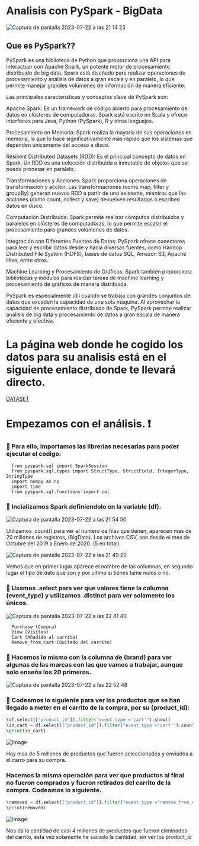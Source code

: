 # Analisis con PySpark - BigData

![Captura de pantalla 2023-07-22 a las 21 14 23](https://github.com/JesusGuardiaRamirez/SYL/assets/125477881/21c1e4f9-9715-4c1b-8201-39aa8017a050)



## Que es PySpark??


PySpark es una biblioteca de Python que proporciona una API para interactuar con Apache Spark, un potente motor de procesamiento distribuido de big data. Spark está diseñado para realizar operaciones de procesamiento y análisis de datos a gran escala y en paralelo, lo que permite manejar grandes volúmenes de información de manera eficiente.

Las principales características y conceptos clave de PySpark son:

Apache Spark: Es un framework de código abierto para procesamiento de datos en clústeres de computadoras. Spark está escrito en Scala y ofrece interfaces para Java, Python (PySpark), R y otros lenguajes.

Procesamiento en Memoria: Spark realiza la mayoría de sus operaciones en memoria, lo que lo hace significativamente más rápido que los sistemas que dependen únicamente del acceso a disco.

Resilient Distributed Datasets (RDD): Es el principal concepto de datos en Spark. Un RDD es una colección distribuida e inmutable de objetos que se puede procesar en paralelo.

Transformaciones y Acciones: Spark proporciona operaciones de transformación y acción. Las transformaciones (como map, filter y groupBy) generan nuevos RDD a partir de uno existente, mientras que las acciones (como count, collect y save) devuelven resultados o escriben datos en disco.

Computación Distribuida: Spark permite realizar cómputos distribuidos y paralelos en clústeres de computadoras, lo que permite escalar el procesamiento para grandes volúmenes de datos.

Integración con Diferentes Fuentes de Datos: PySpark ofrece conectores para leer y escribir datos desde y hacia diversas fuentes, como Hadoop Distributed File System (HDFS), bases de datos SQL, Amazon S3, Apache Hive, entre otros.

Machine Learning y Procesamiento de Gráficos: Spark también proporciona bibliotecas y módulos para realizar tareas de machine learning y procesamiento de gráficos de manera distribuida.

PySpark es especialmente útil cuando se trabaja con grandes conjuntos de datos que exceden la capacidad de una sola máquina. Al aprovechar la capacidad de procesamiento distribuido de Spark, PySpark permite realizar análisis de big data y procesamiento de datos a gran escala de manera eficiente y efectiva.





# La página web donde he cogido los datos para su analisis está en el siguiente enlace, donde te llevará directo.



[DATASET](https://www.kaggle.com/datasets/mkechinov/ecommerce-events-history-in-cosmetics-shop)



# Empezamos con el análisis. :heavy_exclamation_mark:

### :pushpin: Para ello, importamos las librerias necesarias para poder ejecutar el codigo:

      from pyspark.sql import SparkSession
      from pyspark.sql.types import StructType, StructField, IntegerType, StringType
      import numpy as np
      import time
      from pyspark.sql.functions import col


### :pushpin: Incializamos Spark definiendolo en la variable (df).

![Captura de pantalla 2023-07-22 a las 21 54 50](https://github.com/JesusGuardiaRamirez/SYL/assets/125477881/301f2d24-2c0c-4843-ac0b-f57e9fe2bf50)

Utilizamos .count() para ver el numero de filas que tienen, aparecen mas de 20 millones de registros, (BigData). Los archivos CSV, son desde el mes de Octubre del 2019 a Enero de 2020. (5 en total)

![Captura de pantalla 2023-07-22 a las 21 49 20](https://github.com/JesusGuardiaRamirez/SYL/assets/125477881/70088877-62db-4684-b8f5-48da390e597d)



Vemos que en primer lugar aparece el nombre de las columnas, en segundo lugar el tipo de dato que son y por ultimo si tienes tiene nulos o no. 



### :pushpin: Usamos .select para ver que valores tiene la columna (event_type) y utilizamos .distinct para ver solamente los únicos. 


![Captura de pantalla 2023-07-22 a las 22 41 40](https://github.com/JesusGuardiaRamirez/SYL/assets/125477881/c191216d-31fc-481e-983b-25965eb3ebcb)


      Purchase (Compra)
      View (Visitas)
      Cart (Añadido al carrito)     
      Remove_from_cart (Quitado del carrito)



### :pushpin: Hacemos lo mismo con la columna de (brand) para ver algunas de las marcas con las que vamos a trabajar, aunque solo enseña los 20 primeros.


![Captura de pantalla 2023-07-22 a las 22 52 48](https://github.com/JesusGuardiaRamirez/SYL/assets/125477881/173a30f7-1323-42ae-ba3e-004565382da6)


### :pushpin: Codeamos lo siguiente para ver los productos que se han llegado a meter en el carrito de la compra, por su (product_id):

      
```python
\df.select(["product_id"]).filter("event_type ='cart'").show()
\in_cart = df.select(["product_id"]).filter("event_type ='cart'").count()
\print(in_cart)
```


![image](https://github.com/JesusGuardiaRamirez/SYL/assets/125477881/0b8f2609-7dc3-464d-bf66-21e62c2d0767)



Hay mas de 5 millones de productos que fueron seleccionados y enviados a el carro para su compra.

### Hacemos la misma operación para ver que productos al final no fueron comprados y fueron retirados del carrito de la compra. Codeamos lo siguiente.


```python
\removed = df.select(["product_id"]).filter("event_type ='remove_from_cart'").count()
\print(removed)
```

![image](https://github.com/JesusGuardiaRamirez/SYL/assets/125477881/47f97403-de58-49f5-9dfd-224857341a05)

Nos da la cantidad de casi 4 millones de productos que fueron eliminados del carrito, esta vez solamente he sacado la cantidad, sin ver los product_id

